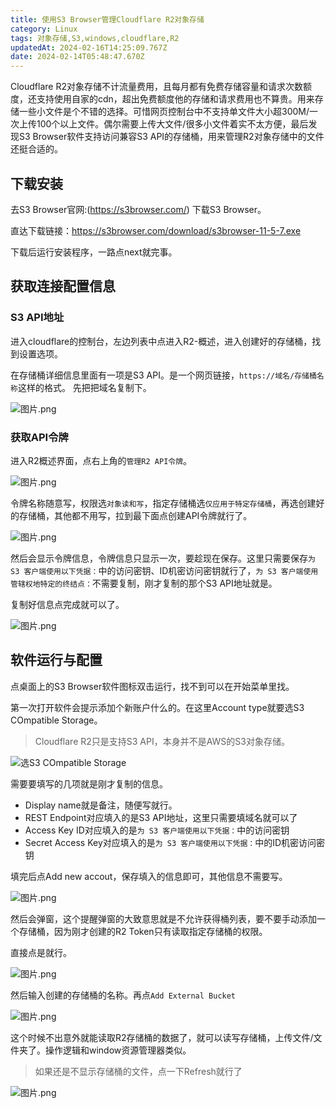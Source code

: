 ```yaml
---
title: 使用S3 Browser管理Cloudflare R2对象存储
category: Linux
tags: 对象存储,S3,windows,cloudflare,R2
updatedAt: 2024-02-16T14:25:09.767Z
date: 2024-02-14T05:48:47.670Z
---
```



Cloudflare R2对象存储不计流量费用，且每月都有免费存储容量和请求次数额度，还支持使用自家的cdn，超出免费额度他的存储和请求费用也不算贵。用来存储一些小文件是个不错的选择。可惜网页控制台中不支持单文件大小超300M/一次上传100个以上文件。偶尔需要上传大文件/很多小文件着实不太方便，最后发现S3 Browser软件支持访问兼容S3 API的存储桶，用来管理R2对象存储中的文件还挺合适的。

<!-- more -->


## 下载安装

去S3 Browser官网:(https://s3browser.com/) 下载S3 Browser。

直达下载链接：https://s3browser.com/download/s3browser-11-5-7.exe

下载后运行安装程序，一路点next就完事。

## 获取连接配置信息

### S3 API地址
进入cloudflare的控制台，左边列表中点进入R2-概述，进入创建好的存储桶，找到设置选项。

在存储桶详细信息里面有一项是S3 API。是一个网页链接，`https://域名/存储桶名称`这样的格式。
先把把域名复制下。

![图片.png](https://statics.xian1u.ren/notes/img/2024/02/9cc108dce7af9c3fd1efa787f7d1aafe.%C3%A5%C2%9B%C2%BE%C3%A7%C2%89%C2%87.png)


### 获取API令牌
进入R2概述界面，点右上角的`管理R2 API令牌`。


![图片.png](https://statics.xian1u.ren/notes/img/2024/02/e14c0800de8e4641bee7d6659323c4ba.%C3%A5%C2%9B%C2%BE%C3%A7%C2%89%C2%87.png)


令牌名称随意写，权限选`对象读和写`，指定存储桶选`仅应用于特定存储桶`，再选创建好的存储桶，其他都不用写，拉到最下面点创建API令牌就行了。

![图片.png](https://statics.xian1u.ren/notes/img/2024/02/89c5bffc8679bf9b08487545f07e128f.%C3%A5%C2%9B%C2%BE%C3%A7%C2%89%C2%87.png)

然后会显示令牌信息，令牌信息只显示一次，要趁现在保存。这里只需要保存`为 S3 客户端使用以下凭据：`中的访问密钥、ID机密访问密钥就行了，`为 S3 客户端使用管辖权地特定的终结点：`不需要复制，刚才复制的那个S3 API地址就是。

复制好信息点完成就可以了。


![图片.png](https://statics.xian1u.ren/notes/img/2024/02/b63be899aaaded8f35ab07b3e4ef7b3b.%C3%A5%C2%9B%C2%BE%C3%A7%C2%89%C2%87.png)

## 软件运行与配置
点桌面上的S3 Browser软件图标双击运行，找不到可以在开始菜单里找。

第一次打开软件会提示添加个新账户什么的。在这里Account type就要选S3 
COmpatible Storage。
>Cloudflare R2只是支持S3 API，本身并不是AWS的S3对象存储。


![选S3 COmpatible Storage](https://statics.xian1u.ren/notes/img/2024/02/542b528ae82b3e1b49d4e41bdd371924.%C3%A5%C2%9B%C2%BE%C3%A7%C2%89%C2%87.png)

需要要填写的几项就是刚才复制的信息。
- Display name就是备注，随便写就行。
- REST Endpoint对应填入的是S3 API地址，这里只需要填域名就可以了
- Access Key ID对应填入的是`为 S3 客户端使用以下凭据：`中的访问密钥
- Secret Access Key对应填入的是`为 S3 客户端使用以下凭据：`中的ID机密访问密钥


填完后点Add new accout，保存填入的信息即可，其他信息不需要写。


![图片.png](https://statics.xian1u.ren/notes/img/2024/02/680c3564eda76a462ff3d3654b33ff1d.%C3%A5%C2%9B%C2%BE%C3%A7%C2%89%C2%87.png)

然后会弹窗，这个提醒弹窗的大致意思就是不允许获得桶列表，要不要手动添加一个存储桶，因为刚才创建的R2 Token只有读取指定存储桶的权限。

直接点是就行。


![图片.png](https://statics.xian1u.ren/notes/img/2024/02/6a7ccc3e2caa70d909cf79535df31ad6.%C3%A5%C2%9B%C2%BE%C3%A7%C2%89%C2%87.png)

然后输入创建的存储桶的名称。再点`Add External Bucket`


![图片.png](https://statics.xian1u.ren/notes/img/2024/02/5697b5f9cc609831878c53123feff2f0.%C3%A5%C2%9B%C2%BE%C3%A7%C2%89%C2%87.png)

这个时候不出意外就能读取R2存储桶的数据了，就可以读写存储桶，上传文件/文件夹了。操作逻辑和window资源管理器类似。

>如果还是不显示存储桶的文件，点一下Refresh就行了


![图片.png](https://statics.xian1u.ren/notes/img/2024/02/e50965cca2d245a80485d2f6a2eae6f6.%C3%A5%C2%9B%C2%BE%C3%A7%C2%89%C2%87.png)
